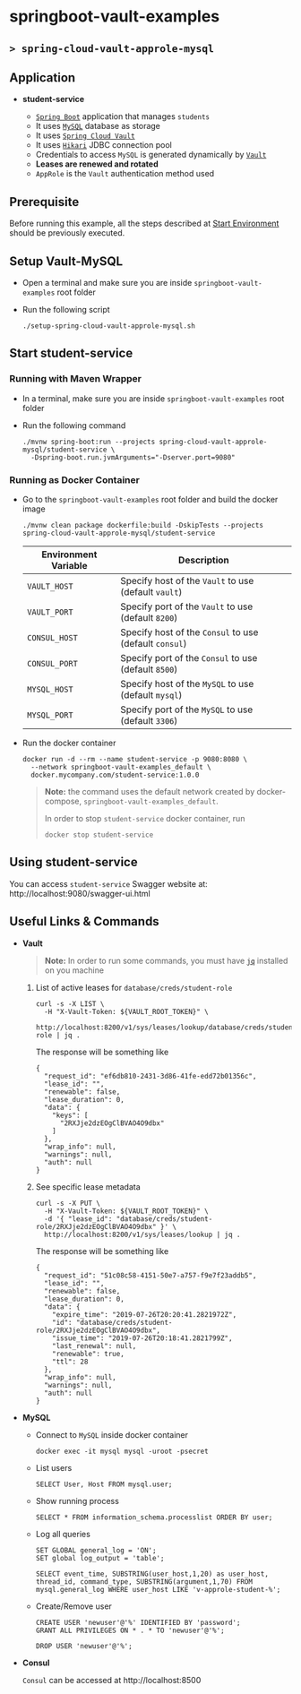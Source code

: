 # springboot-vault-examples
## `> spring-cloud-vault-approle-mysql`

## Application

- **student-service**

  - [`Spring Boot`](https://docs.spring.io/spring-boot/docs/current/reference/htmlsingle/) application that manages `students`
  - It uses [`MySQL`](https://www.mysql.com/) database as storage
  - It uses [`Spring Cloud Vault`](https://cloud.spring.io/spring-cloud-vault/spring-cloud-vault.html)
  - It uses [`Hikari`](https://github.com/brettwooldridge/HikariCP) JDBC connection pool
  - Credentials to access `MySQL` is generated dynamically by [`Vault`](https://www.vaultproject.io)
  - **Leases are renewed and rotated**
  - `AppRole` is the `Vault` authentication method used

## Prerequisite

Before running this example, all the steps described at [Start Environment](https://github.com/ivangfr/springboot-vault-examples#start-environment) should be previously executed.

## Setup Vault-MySQL

- Open a terminal and make sure you are inside `springboot-vault-examples` root folder

- Run the following script
  ```
  ./setup-spring-cloud-vault-approle-mysql.sh
  ```

## Start student-service

### Running with Maven Wrapper

- In a terminal, make sure you are inside `springboot-vault-examples` root folder

- Run the following command
  ```
  ./mvnw spring-boot:run --projects spring-cloud-vault-approle-mysql/student-service \
    -Dspring-boot.run.jvmArguments="-Dserver.port=9080"
  ```

### Running as Docker Container

- Go to the `springboot-vault-examples` root folder and build the docker image
  ```
  ./mvnw clean package dockerfile:build -DskipTests --projects spring-cloud-vault-approle-mysql/student-service
  ```
  | Environment Variable | Description                                            |
  | -------------------- | ------------------------------------------------------ |
  | `VAULT_HOST`         | Specify host of the `Vault` to use (default `vault`)   |
  | `VAULT_PORT`         | Specify port of the `Vault` to use (default `8200`)    |
  | `CONSUL_HOST`        | Specify host of the `Consul` to use (default `consul`) |
  | `CONSUL_PORT`        | Specify port of the `Consul` to use (default `8500`)   |
  | `MYSQL_HOST`         | Specify host of the `MySQL` to use (default `mysql`)   |
  | `MYSQL_PORT`         | Specify port of the `MySQL` to use (default `3306`)    |

- Run the docker container
  ```
  docker run -d --rm --name student-service -p 9080:8080 \
    --network springboot-vault-examples_default \
    docker.mycompany.com/student-service:1.0.0
  ```
  > **Note:** the command uses the default network created by docker-compose, `springboot-vault-examples_default`.
  >
  > In order to stop `student-service` docker container, run
  > ```
  > docker stop student-service 
  > ```

## Using student-service

You can access `student-service` Swagger website at: http://localhost:9080/swagger-ui.html

## Useful Links & Commands

- **Vault**

  > **Note:** In order to run some commands, you must have [`jq`](https://stedolan.github.io/jq) installed on you machine

  1. List of active leases for `database/creds/student-role`
     ```
     curl -s -X LIST \
       -H "X-Vault-Token: ${VAULT_ROOT_TOKEN}" \
       http://localhost:8200/v1/sys/leases/lookup/database/creds/student-role | jq .
     ```
     
     The response will be something like
     ```
     {
       "request_id": "ef6db810-2431-3d86-41fe-edd72b01356c",
       "lease_id": "",
       "renewable": false,
       "lease_duration": 0,
       "data": {
         "keys": [
           "2RXJje2dzEOgClBVAO4O9dbx"
         ]
       },
       "wrap_info": null,
       "warnings": null,
       "auth": null
     }
     ```

  1. See specific lease metadata
     ```
     curl -s -X PUT \
       -H "X-Vault-Token: ${VAULT_ROOT_TOKEN}" \
       -d '{ "lease_id": "database/creds/student-role/2RXJje2dzEOgClBVAO4O9dbx" }' \
       http://localhost:8200/v1/sys/leases/lookup | jq .
     ```
     
     The response will be something like
     ```
     {
       "request_id": "51c08c58-4151-50e7-a757-f9e7f23addb5",
       "lease_id": "",
       "renewable": false,
       "lease_duration": 0,
       "data": {
         "expire_time": "2019-07-26T20:20:41.2821972Z",
         "id": "database/creds/student-role/2RXJje2dzEOgClBVAO4O9dbx",
         "issue_time": "2019-07-26T20:18:41.2821799Z",
         "last_renewal": null,
         "renewable": true,
         "ttl": 28
       },
       "wrap_info": null,
       "warnings": null,
       "auth": null
     }
     ```

- **MySQL**

  - Connect to `MySQL` inside docker container
    ```
    docker exec -it mysql mysql -uroot -psecret
    ```

  - List users
    ```
    SELECT User, Host FROM mysql.user;
    ```

  - Show running process
    ```
    SELECT * FROM information_schema.processlist ORDER BY user;
    ```

  - Log all queries
    ```
    SET GLOBAL general_log = 'ON';
    SET global log_output = 'table';
    
    SELECT event_time, SUBSTRING(user_host,1,20) as user_host, thread_id, command_type, SUBSTRING(argument,1,70) FROM mysql.general_log WHERE user_host LIKE 'v-approle-student-%';
    ```

  - Create/Remove user
    ```
    CREATE USER 'newuser'@'%' IDENTIFIED BY 'password';
    GRANT ALL PRIVILEGES ON * . * TO 'newuser'@'%';
    
    DROP USER 'newuser'@'%';
    ```

- **Consul**

  `Consul` can be accessed at http://localhost:8500
